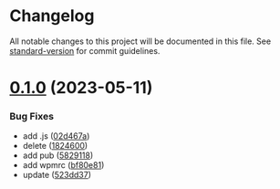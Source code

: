 # Changelog

All notable changes to this project will be documented in this file. See [standard-version](https://github.com/conventional-changelog/standard-version) for commit guidelines.

# [0.1.0](https://github.com/cmm-va/test-pub/compare/v0.0.1...v0.1.0) (2023-05-11)


### Bug Fixes

*  add  .js ([02d467a](https://github.com/cmm-va/test-pub/commit/02d467a33776592589f51f3fccb57b5b4dfa18a1))
*  delete ([1824600](https://github.com/cmm-va/test-pub/commit/1824600e528b664c7eadfbbe154253c07b94a24d))
* add pub ([5829118](https://github.com/cmm-va/test-pub/commit/58291188c331ef5e05a793a822e6d710f6d51ba7))
* add wpmrc ([bf80e81](https://github.com/cmm-va/test-pub/commit/bf80e81c64b5c87e320dbe755a8f79807653480f))
* update ([523dd37](https://github.com/cmm-va/test-pub/commit/523dd3746818363925786846658166778dce6c5a))
